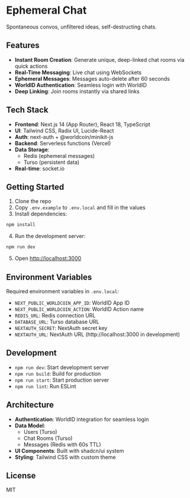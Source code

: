 # Ephemeral Chat

Spontaneous convos, unfiltered ideas, self-destructing chats.

## Features

- **Instant Room Creation**: Generate unique, deep-linked chat rooms via quick actions
- **Real-Time Messaging**: Live chat using WebSockets
- **Ephemeral Messages**: Messages auto-delete after 60 seconds
- **WorldID Authentication**: Seamless login with WorldID
- **Deep Linking**: Join rooms instantly via shared links

## Tech Stack

- **Frontend**: Next.js 14 (App Router), React 18, TypeScript
- **UI**: Tailwind CSS, Radix UI, Lucide-React
- **Auth**: next-auth + @worldcoin/minikit-js
- **Backend**: Serverless functions (Vercel)
- **Data Storage**: 
  - Redis (ephemeral messages)
  - Turso (persistent data)
- **Real-time**: socket.io

## Getting Started

1. Clone the repo
2. Copy `.env.example` to `.env.local` and fill in the values
3. Install dependencies:
```bash
npm install
```

4. Run the development server:
```bash
npm run dev
```

5. Open [http://localhost:3000](http://localhost:3000)

## Environment Variables

Required environment variables in `.env.local`:

- `NEXT_PUBLIC_WORLDCOIN_APP_ID`: WorldID App ID
- `NEXT_PUBLIC_WORLDCOIN_ACTION`: WorldID Action name
- `REDIS_URL`: Redis connection URL
- `DATABASE_URL`: Turso database URL
- `NEXTAUTH_SECRET`: NextAuth secret key
- `NEXTAUTH_URL`: NextAuth URL (http://localhost:3000 in development)

## Development

- `npm run dev`: Start development server
- `npm run build`: Build for production
- `npm run start`: Start production server
- `npm run lint`: Run ESLint

## Architecture

- **Authentication**: WorldID integration for seamless login
- **Data Model**:
  - Users (Turso)
  - Chat Rooms (Turso)
  - Messages (Redis with 60s TTL)
- **UI Components**: Built with shadcn/ui system
- **Styling**: Tailwind CSS with custom theme

## License

MIT
